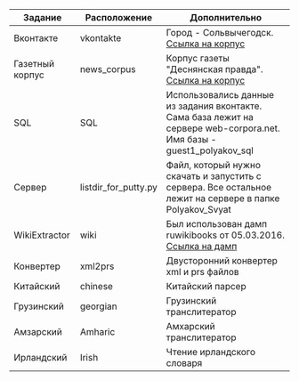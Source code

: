 | Задание         | Расположение         | Дополнительно                                                                                                          |
|-----------------|----------------------|------------------------------------------------------------------------------------------------------------------------|
| Вконтакте       | vkontakte            | Город - Сольвычегодск. [Ссылка на корпус](https://yadi.sk/d/rMAKJYAIsFLc6)                                             |
| Газетный корпус | news_corpus          | Корпус газеты "Деснянская правда". [Ссылка на корпус](https://yadi.sk/d/ydDb0973p2e3Z)                                 |
| SQL             | SQL                  | Использовались данные из задания вконтакте. Сама база лежит на сервере web-corpora.net. Имя базы - guest1_polyakov_sql |
| Сервер          | listdir_for_putty.py | Файл, который нужно скачать и запустить с сервера. Все остальное лежит на сервере в папке Polyakov_Svyat               |
| WikiExtractor   | wiki                 | Был использован дамп ruwikibooks от 05.03.2016. [Ссылка на дамп](https://dumps.wikimedia.org/ruwikibooks/20160305/)    |
| Конвертер       | xml2prs              | Двусторонний конвертер xml и prs файлов                                                                                |
| Китайский       | chinese              | Китайский парсер                                                                                                       |
| Грузинский      | georgian             | Грузинский транслитератор                                                                                              |
| Амзарский       | Amharic              | Амхарский транслитератор                                                                                           |
| Ирландский      | Irish                | Чтение ирландского словаря                                                                                             |